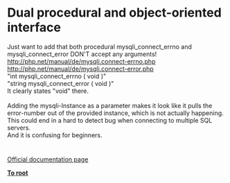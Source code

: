# Dual procedural and object-oriented interface



Just want to add that both procedural mysqli_connect_errno and mysqli_connect_error DON&apos;T accept any arguments!<br>http://php.net/manual/de/mysqli.connect-errno.php<br>http://php.net/manual/de/mysqli.connect-error.php<br>"int mysqli_connect_errno ( void )"<br>"string mysqli_connect_error ( void )"<br>It clearly states "void" there.<br><br>Adding the mysqli-Instance as a parameter makes it look like it pulls the error-number out of the provided instance, which is not actually happening. This could end in a hard to detect bug when connecting to multiple SQL servers.<br>And it is confusing for beginners.  

#

[Official documentation page](https://www.php.net/manual/en/mysqli.quickstart.dual-interface.php)

**[To root](/README.md)**